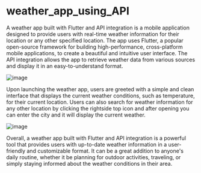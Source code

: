 # weather_app_using_API
A weather app built with Flutter and API integration is a mobile application designed to provide users with real-time weather information for their location or any other specified location. The app uses Flutter, a popular open-source framework for building high-performance, cross-platform mobile applications, to create a beautiful and intuitive user interface. The API integration allows the app to retrieve weather data from various sources and display it in an easy-to-understand format.

![image](https://user-images.githubusercontent.com/91030529/228552438-33d7731e-3c8b-426a-858c-21d8f4c5d66c.png)



Upon launching the weather app, users are greeted with a simple and clean interface that displays the current weather conditions, such as temperature, for their current location. Users can also search for weather information for any other location by clicking the rightside top icon and after opening you can enter the city and it will display the current weather.


![image](https://user-images.githubusercontent.com/91030529/228552997-de13f8e3-8492-4020-a679-85e94675b644.png)


Overall, a weather app built with Flutter and API integration is a powerful tool that provides users with up-to-date weather information in a user-friendly and customizable format. It can be a great addition to anyone's daily routine, whether it be planning for outdoor activities, traveling, or simply staying informed about the weather conditions in their area.
